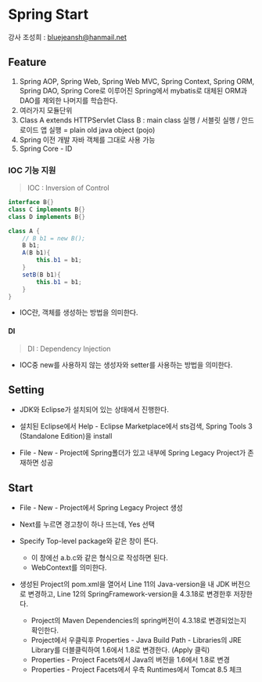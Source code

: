 # Spring Start

강사 조성희 : bluejeansh@hanmail.net

## Feature

1. Spring AOP, Spring Web, Spring Web MVC, Spring Context, Spring ORM, Spring DAO, Spring Core로 이루어진 Spring에서 mybatis로 대체된 ORM과 DAO를 제외한 나머지를 학습한다.
2. 여러가지 모듈단위
3. Class A extends HTTPServlet
   Class B : main class 실행 / 서블릿 실행 / 안드로이드 앱 실행 = plain old java object (pojo)
4. Spring 이전 개발 자바 객체를 그대로 사용 가능
5. Spring Core - ID

### IOC 기능 지원

> IOC : Inversion of Control

```java
interface B{}
class C implements B{}
class D implements B{}

class A {
    // B b1 = new B();
    B b1;
    A(B b1){
        this.b1 = b1;
    }
    setB(B b1){
        this.b1 = b1;
    }
}
```

* IOC란, 객체를 생성하는 방법을 의미한다.

#### DI

> DI : Dependency Injection

* IOC중 new를 사용하지 않는 생성자와 setter를 사용하는 방법을 의미한다.

## Setting

* JDK와 Eclipse가 설치되어 있는 상태에서 진행한다.

* 설치된 Eclipse에서 Help - Eclipse Marketplace에서 sts검색, Spring Tools 3 (Standalone Edition)을 install

* File - New - Project에 Spring폴더가 있고 내부에 Spring Legacy Project가 존재하면 성공

## Start

* File - New - Project에서 Spring Legacy Project 생성
* Next를 누르면 경고창이 하나 뜨는데, Yes 선택
* Specify Top-level package와 같은 창이 뜬다.
  * 이 창에선 a.b.c와 같은 형식으로 작성하면 된다.
  * WebContext를 의미한다.

* 생성된 Project의 pom.xml을 열어서 Line 11의 Java-version을 내 JDK 버전으로 변경하고, Line 12의 SpringFramework-version을 4.3.18로 변경한후 저장한다.
  * Project의 Maven Dependencies의 spring버전이 4.3.18로 변경되었는지 확인한다.
  * Project에서 우클릭후 Properties - Java Build Path - Libraries의 JRE Library를 더블클릭하여 1.6에서 1.8로 변경한다. (Apply 클릭)
  * Properties - Project Facets에서 Java의 버전을 1.6에서 1.8로 변경
  * Properties - Project Facets에서 우측 Runtimes에서 Tomcat 8.5 체크